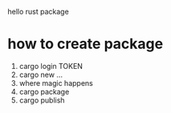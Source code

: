 hello rust package

# how to create package

1. cargo login TOKEN
2. cargo new ...
3. where magic happens
4. cargo package
5. cargo publish
